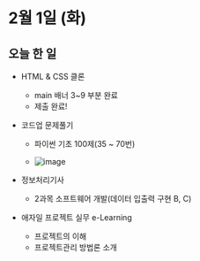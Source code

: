 # 2월 1일 (화)

## 오늘 한 일

* HTML & CSS 클론
  * main 배너 3~9 부분 완료
  * 제출 완료!
  
* 코드업 문제풀기
  * 파이썬 기초 100제(35 ~ 70번)
  
  * ![image](https://user-images.githubusercontent.com/75322297/151918530-b6b5b1e3-4591-4af8-acc0-72d43f4e26ba.png)



* 정보처리기사
  * 2과목 소프트웨어 개발(데이터 입출력 구현 B, C)







* 애자일 프로젝트 실무 e-Learning
  * 프로젝트의 이해
  * 프로젝트관리 방법론 소개